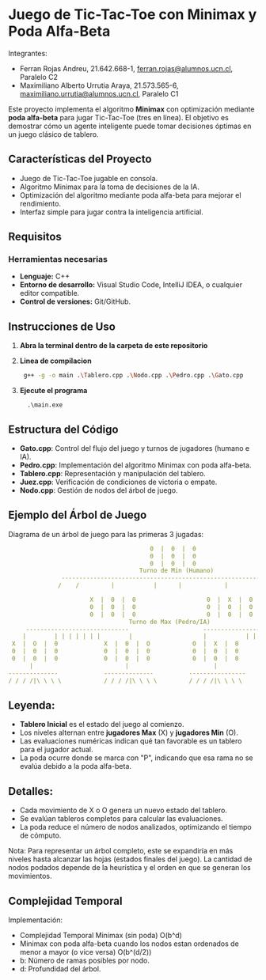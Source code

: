 # Juego de Tic-Tac-Toe con Minimax y Poda Alfa-Beta
Integrantes: 
* Ferran Rojas Andreu, 21.642.668-1, ferran.rojas@alumnos.ucn.cl, Paralelo C2
* Maximiliano Alberto Urrutia Araya, 21.573.565-6, maximiliano.urrutia@alumnos.ucn.cl, Paralelo C1

Este proyecto implementa el algoritmo **Minimax** con optimización mediante **poda alfa-beta** para jugar Tic-Tac-Toe (tres en línea). El objetivo es demostrar cómo un agente inteligente puede tomar decisiones óptimas en un juego clásico de tablero.

## Características del Proyecto

- Juego de Tic-Tac-Toe jugable en consola.
- Algoritmo Minimax para la toma de decisiones de la IA.
- Optimización del algoritmo mediante poda alfa-beta para mejorar el rendimiento.
- Interfaz simple para jugar contra la inteligencia artificial.

## Requisitos

### Herramientas necesarias
- **Lenguaje:** C++
- **Entorno de desarrollo:** Visual Studio Code, IntelliJ IDEA, o cualquier editor compatible.
- **Control de versiones:** Git/GitHub.

## Instrucciones de Uso
1. **Abra la terminal dentro de la carpeta de este repositorio**

2. **Linea de compilacion**
   ```bash
    g++ -g -o main .\Tablero.cpp .\Nodo.cpp .\Pedro.cpp .\Gato.cpp
   ```
3. **Ejecute el programa**
    ```
      .\main.exe
    ```
## Estructura del Código
- **Gato.cpp**: Control del flujo del juego y turnos de jugadores (humano e IA).
- **Pedro.cpp**: Implementación del algoritmo Minimax con poda alfa-beta.
- **Tablero.cpp**: Representación y manipulación del tablero.
- **Juez.cpp**: Verificación de condiciones de victoria o empate.
- **Nodo.cpp**: Gestión de nodos del árbol de juego.
## Ejemplo del Árbol de Juego
Diagrama de un árbol de juego para las primeras 3 jugadas:
```yaml
                                        0  |  0  |  0
                                        0  |  0  |  0
                                        0  |  0  |  0
                                     Turno de Min (Humano)
               ------------------------------------------------------------------
              /    /         |           |      |            |         \          \

                       X  |  0  |  0                    0  |  X  |  0
                       0  |  0  |  0                    0  |  0  |  0
                       0  |  0  |  0                    0  |  0  |  0
                                  Turno de Max (Pedro/IA)
     -----------------------------                     -----------------------------------           
    |        | | | | | | |        |                    |           | | | | | | |          |
 X  |  O  |  0             X  |  0  |  O            O  |  X  |  0                   0  |  X  |  O 
 0  |  0  |  0             0  |  0  |  0            0  |  0  |  0                   0  |  0  |  0 
 0  |  0  |  0             0  |  0  |  0            0  |  0  |  0                   0  |  0  |  0
      |                          |                        |                               |
--------------             --------------          ----------------                 --------------
/ / / /|\ \ \ \            / / / /|\ \ \ \         / / / /|\ \ \ \                  / / / /|\ \ \ \
```
## Leyenda:
- **Tablero Inicial** es el estado del juego al comienzo.
- Los niveles alternan entre **jugadores Max** (X) y **jugadores Min** (O).
- Las evaluaciones numéricas indican qué tan favorable es un tablero para el jugador actual.
- La poda ocurre donde se marca con "P", indicando que esa rama no se evalúa debido a la poda alfa-beta.

## Detalles:
- Cada movimiento de X o O genera un nuevo estado del tablero.
- Se evalúan tableros completos para calcular las evaluaciones.
- La poda reduce el número de nodos analizados, optimizando el tiempo de cómputo.

Nota: Para representar un árbol completo, este se expandiría en más niveles hasta alcanzar las hojas (estados finales del juego). La cantidad de nodos podados depende de la heurística y el orden en que se generan los movimientos.

## Complejidad Temporal
Implementación:
- Complejidad Temporal Minimax (sin poda)	O(b^d)
- Minimax con poda alfa-beta cuando los nodos estan ordenados de menor a mayor (o vice versa) O(b^(d/2))
- b: Número de ramas posibles por nodo.
- d: Profundidad del árbol.
